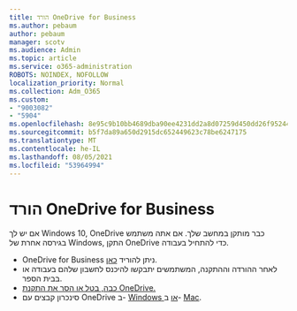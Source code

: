 ```yaml
---
title: הורד OneDrive for Business
ms.author: pebaum
author: pebaum
manager: scotv
ms.audience: Admin
ms.topic: article
ms.service: o365-administration
ROBOTS: NOINDEX, NOFOLLOW
localization_priority: Normal
ms.collection: Adm_O365
ms.custom:
- "9003082"
- "5904"
ms.openlocfilehash: 8e95c9b10bb4689dba90ee4231dd2a8d07259d450dd26f952446edb6ef89eb8b
ms.sourcegitcommit: b5f7da89a650d2915dc652449623c78be6247175
ms.translationtype: MT
ms.contentlocale: he-IL
ms.lasthandoff: 08/05/2021
ms.locfileid: "53964994"
---
```

# <a name="download-onedrive-for-business"></a>הורד OneDrive for Business

אם יש לך Windows 10, OneDrive כבר מותקן במחשב שלך. אם אתה משתמש בגירסה אחרת של Windows, התקן OneDrive כדי להתחיל בעבודה.

- OneDrive for Business ניתן להוריד [כאן](https://www.microsoft.com/microsoft-365/onedrive/download).
- לאחר ההורדה וההתקנה, המשתמשים יתבקשו להיכנס לחשבון שלהם בעבודה או בבית הספר.
- [כבה, בטל או הסר את התקנת OneDrive.](https://support.microsoft.com/office/turn-off-disable-or-uninstall-onedrive-f32a17ce-3336-40fe-9c38-6efb09f944b0)
- סינכרון קבצים עם OneDrive ב- [Windows או](https://support.microsoft.com/office/615391c4-2bd3-4aae-a42a-858262e42a49) ב- [Mac](https://support.microsoft.com/office/d11b9f29-00bb-4172-be39-997da46f913f).
